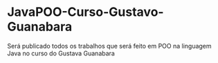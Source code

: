 # JavaPOO-Curso-Gustavo-Guanabara
Será publicado todos os trabalhos que será feito em POO na linguagem Java no curso do Gustava Guanabara
